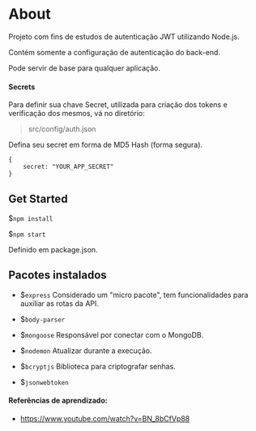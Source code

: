 # About

Projeto com fins de estudos de autenticação JWT utilizando Node.js.

Contém somente a configuração de autenticação do back-end.

Pode servir de base para qualquer aplicação.

#### Secrets

Para definir sua chave Secret, utilizada para criação dos tokens e verificação dos mesmos, vá no diretório:

> src/config/auth.json

Defina seu secret em forma de MD5 Hash (forma segura).

    {
		secret: "YOUR_APP_SECRET"
	}

## Get Started

$`npm install`

$`npm start`

Definido em package.json.

## Pacotes instalados

- $`express`
Considerado um "micro pacote", tem funcionalidades para auxiliar as rotas da API.

- $`body-parser`

- $`mongoose`
Responsável por conectar com o MongoDB.

- $`nodemon`
Atualizar durante a execução.

- $`bcryptjs`
Biblioteca para criptografar senhas.

- $`jsonwebtoken`



#### Referências de aprendizado:
- https://www.youtube.com/watch?v=BN_8bCfVp88
